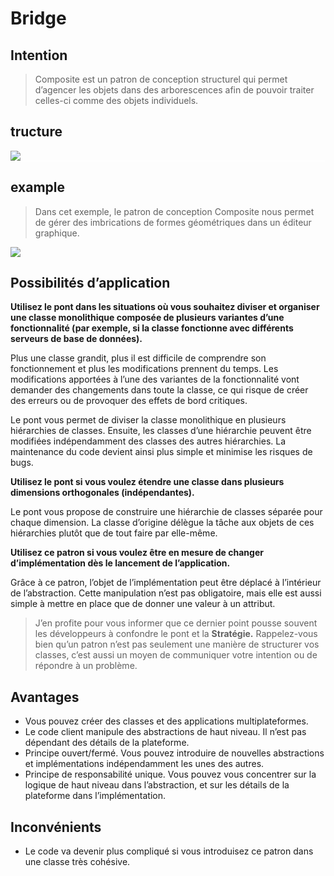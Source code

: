 
# Bridge
## Intention
>Composite est un patron de conception structurel qui permet d’agencer les objets dans des arborescences afin de pouvoir traiter celles-ci comme des objets individuels.

## tructure
<img src="/home/merlin/projets/back/DP/alldp/src/main/java/org/ttm/structural/composite/structure.png">
<div style="width:100%; height:1px;background:white;"></div>

## example
>Dans cet exemple, le patron de conception Composite nous permet de gérer des imbrications de formes géométriques dans un éditeur graphique.
> 
<img src="/home/merlin/projets/back/DP/alldp/src/main/java/org/ttm/structural/composite/example.png">

## Possibilités d’application
<b>Utilisez le pont dans les situations où vous souhaitez diviser et organiser une classe monolithique composée de plusieurs variantes d’une fonctionnalité (par exemple, si la classe fonctionne avec différents serveurs de base de données).</b>

Plus une classe grandit, plus il est difficile de comprendre son fonctionnement et plus les modifications prennent du temps. Les modifications apportées à l’une des variantes de la fonctionnalité vont demander des changements dans toute la classe, ce qui risque de créer des erreurs ou de provoquer des effets de bord critiques.

Le pont vous permet de diviser la classe monolithique en plusieurs hiérarchies de classes. Ensuite, les classes d’une hiérarchie peuvent être modifiées indépendamment des classes des autres hiérarchies. La maintenance du code devient ainsi plus simple et minimise les risques de bugs.

<b>Utilisez le pont si vous voulez étendre une classe dans plusieurs dimensions orthogonales (indépendantes).</b>

Le pont vous propose de construire une hiérarchie de classes séparée pour chaque dimension. La classe d’origine délègue la tâche aux objets de ces hiérarchies plutôt que de tout faire par elle-même.

<b>Utilisez ce patron si vous voulez être en mesure de changer d’implémentation dès le lancement de l’application.</b>

Grâce à ce patron, l’objet de l’implémentation peut être déplacé à l’intérieur de l’abstraction. Cette manipulation n’est pas obligatoire, mais elle est aussi simple à mettre en place que de donner une valeur à un attribut.

> J’en profite pour vous informer que ce dernier point pousse souvent les développeurs à confondre le pont et la <b>Stratégie.</b>
> Rappelez-vous bien qu’un patron n’est pas seulement une manière de structurer vos classes,
> c’est aussi un moyen de communiquer votre intention ou de répondre à un problème.


## Avantages

- Vous pouvez créer des classes et des applications multiplateformes.
- Le code client manipule des abstractions de haut niveau. Il n’est pas dépendant des détails de la plateforme.
- Principe ouvert/fermé. Vous pouvez introduire de nouvelles abstractions et implémentations indépendamment les unes des autres.
- Principe de responsabilité unique. Vous pouvez vous concentrer sur la logique de haut niveau dans l’abstraction, et sur les détails de la plateforme dans l’implémentation.

## Inconvénients
- Le code va devenir plus compliqué si vous introduisez ce patron dans une classe très cohésive.
